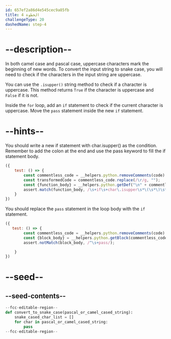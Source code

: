 ```yaml
---
id: 657ef2a86d4e545cec9a85fb
title: الخطوة 4
challengeType: 20
dashedName: step-4
---
```


# --description--

In both camel case and pascal case, uppercase characters mark the beginning of new words. To convert the input string to snake case, you will need to check if the characters in the input string are uppercase.

You can use the `.isupper()` string method to check if a character is uppercase. This method returns `True` if the character is uppercase and `False` if it is not.

Inside the `for` loop, add an `if` statement to check if the current character is uppercase. Move the `pass` statement inside the new `if` statement.

# --hints--

You should write a new if statement with char.isupper() as the condition. Remember to add the colon at the end and use the pass keyword to fill the if statement body.

```js
({
    test: () => {        
        const commentless_code = __helpers.python.removeComments(code)
        const transformedCode = commentless_code.replace(/\r/g, "");
        const {function_body} = __helpers.python.getDef("\n" + commentless_code, "convert_to_snake_case");
        assert.match(function_body, /\s+if\s+char\.isupper\s*\(\s*\)\s*:\s+pass/);
    }
})
```

You should replace the `pass` statement in the loop body with the `if` statement.

```js
({
   test: () => {
        const commentless_code = __helpers.python.removeComments(code)
        const {block_body} = __helpers.python.getBlock(commentless_code, /for\s+char\s+in\s+pascal_or_camel_cased_string\s*/);
        assert.notMatch(block_body, /^\s+pass/);

    }
})
```

# --seed--

## --seed-contents--

```py
--fcc-editable-region--
def convert_to_snake_case(pascal_or_camel_cased_string):
    snake_cased_char_list = []
    for char in pascal_or_camel_cased_string:
        pass
--fcc-editable-region--        
```

